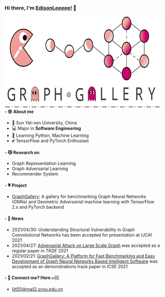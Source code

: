### Hi there, I'm [EdisonLeeeee!](https://github.com/EdisonLeeeee) 👋


<img align="right" height="300px" width="520px" alt="GIF" src="https://github.com/EdisonLeeeee/GraphGallery/blob/master/imgs/graphgallery.svg" />

#### - 😎 About me
- 🏫 Sun Yat-sen University, China
- 💻 Major in **Software Engineering**
- 🥀 Learning Python, Machine Learning
- 💕 TensorFlow and PyTorch Enthusiast

#### - 😼 Research on

+ Graph Representation Learning
+ Graph Adversarial Learning
+ Recommender System

#### - 💗 Project
+ [GraphGallery](https://github.com/EdisonLeeeee/GraphGallery): A gallery for benchmarking Graph Neural Networks (GNNs) and Geometric *Adversarial* machine learning with TensorFlow 2.x and PyTorch backend

#### - 💨 News
+ 2021/04/30: Understanding Structural Vulnerability in Graph Convolutional Networks has been accepted for presentation at *IJCAI* 2021
+ 2021/04/27: [Adversarial Attack on Large Scale Graph](https://arxiv.org/abs/2009.03488) was accepted as a regular paper in *TKDE* 2021
+ 2021/02/21: [GraphGallery: A Platform for Fast Benchmarking and Easy Development of Graph Neural Networks Based Intelligent Software](https://arxiv.org/abs/2102.07933) was accepted as an demonstrations track paper in *ICSE* 2021

#### - 💬 Connect me? Here 👉🏼
+ lijt55@mail2.sysu.edu.cn
